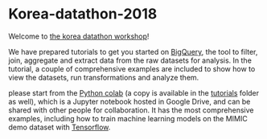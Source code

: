 # Korea-datathon-2018

Welcome to [the korea datathon workshop](http://datathon.konect.or.kr/)!

We have prepared tutorials to get you started on [BigQuery](https://cloud.google.com/bigquery/), the tool to filter, join, aggregate and extract data from the raw datasets for analysis. In the tutorial, a couple of comprehensive examples are included to show how to view the datasets, run transformations and analyze them.

please start from the [Python colab](http://colab.research.google.com/github/http://colab.research.google.com/github/GoogleCloudPlatform/) (a copy is available in the [tutorials](https://github.com/Youngseok0001/korea-datathon/blob/master/mimiciii_tutorial.ipynb) folder as well), which is a Jupyter notebook hosted in Google Drive, and can be shared with other people for collaboration. It has the most comprehensive examples, including how to train machine learning models on the MIMIC demo dataset with [Tensorflow](https://www.tensorflow.org/).
